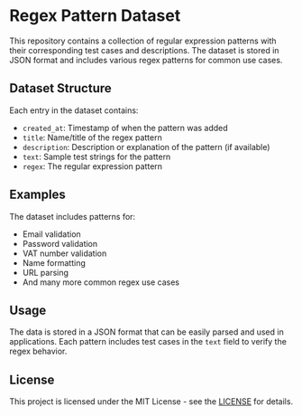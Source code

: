 # Regex Pattern Dataset

This repository contains a collection of regular expression patterns with their corresponding test cases and descriptions. The dataset is stored in JSON format and includes various regex patterns for common use cases.

## Dataset Structure

Each entry in the dataset contains:
- `created_at`: Timestamp of when the pattern was added
- `title`: Name/title of the regex pattern
- `description`: Description or explanation of the pattern (if available)
- `text`: Sample test strings for the pattern
- `regex`: The regular expression pattern

## Examples

The dataset includes patterns for:
- Email validation
- Password validation 
- VAT number validation
- Name formatting
- URL parsing
- And many more common regex use cases

## Usage

The data is stored in a JSON format that can be easily parsed and used in applications. Each pattern includes test cases in the `text` field to verify the regex behavior.

## License

This project is licensed under the MIT License - see the [LICENSE](LICENSE) for details.